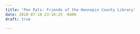 ```yaml
---
title: 'Pen Pals: Friends of the Hennepin County Library'
date: 2018-07-18 23:16:25 -0400
draft: true

---
```

